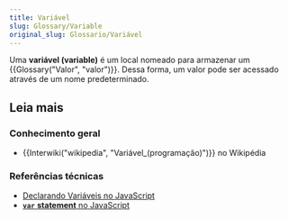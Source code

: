 ```yaml
---
title: Variável
slug: Glossary/Variable
original_slug: Glossario/Variável
---
```

Uma **variável (variable)** é um local nomeado para armazenar um {{Glossary("Valor", "valor")}}. Dessa forma, um valor pode ser acessado através de um nome predeterminado.

## Leia mais

### Conhecimento geral

- {{Interwiki("wikipedia", "Variável_(programação)")}} no Wikipédia

### Referências técnicas

- [Declarando Variáveis no JavaScript](/pt-BR/docs/Web/JavaScript/Guide/Grammar_and_types#Declarations)
- [**`var`** **statement** no JavaScript](/pt-BR/docs/Web/JavaScript/Reference/Statements/var)
